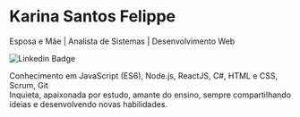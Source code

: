 # Karina Santos Felippe

Esposa e Mãe | Analista de Sistemas | Desenvolvimento Web

![Linkedin Badge](https://img.shields.io/badge/-Karina_Santos_Felippe-blueviolet?style=flat-square&logo=Linkedin&logoColor=white&link=https://www.linkedin.com/in/karina-santos-felippe-49886634/)

Conhecimento em JavaScript (ES6), Node.js, ReactJS, C#, HTML e CSS, Scrum, Git
<br/>Inquieta, apaixonada por estudo, amante do ensino, sempre compartilhando ideias e desenvolvendo novas habilidades.


<!--
**karinasantosfelippe/karinasantosfelippe** is a ✨ _special_ ✨ repository because its `README.md` (this file) appears on your GitHub profile.

Here are some ideas to get you started:

- 🔭 I’m currently working on ...
- 🌱 I’m currently learning ...
- 👯 I’m looking to collaborate on ...
- 🤔 I’m looking for help with ...
- 💬 Ask me about ...
- 📫 How to reach me: ...
- 😄 Pronouns: ...
- ⚡ Fun fact: ...
-->
